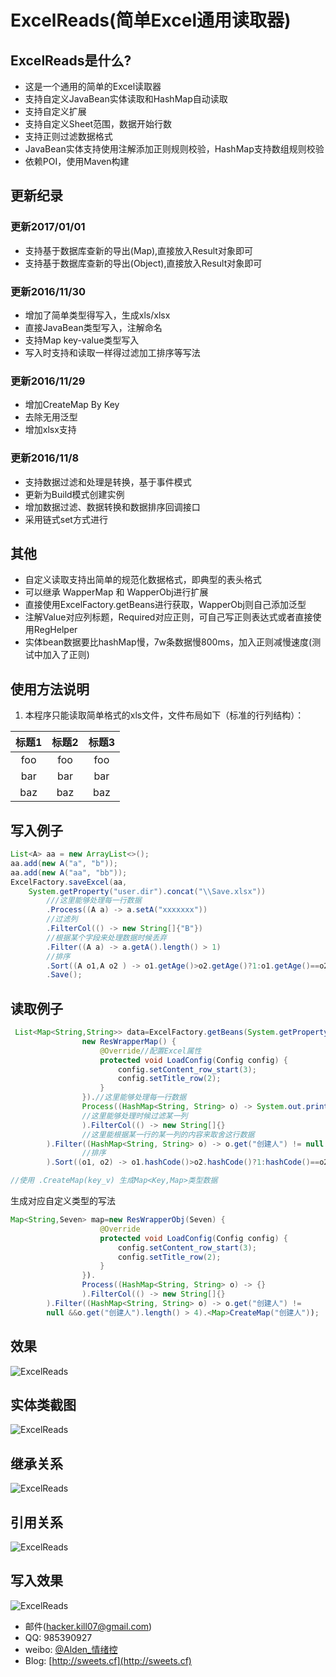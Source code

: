 # ExcelReads(简单Excel通用读取器)
## ExcelReads是什么?
* 这是一个通用的简单的Excel读取器
* 支持自定义JavaBean实体读取和HashMap自动读取
* 支持自定义扩展
* 支持自定义Sheet范围，数据开始行数
* 支持正则过滤数据格式
* JavaBean实体支持使用注解添加正则规则校验，HashMap支持数组规则校验
* 依赖POI，使用Maven构建

## 更新纪录

### 更新2017/01/01
* 支持基于数据库查新的导出(Map),直接放入Result对象即可
* 支持基于数据库查新的导出(Object),直接放入Result对象即可

### 更新2016/11/30
* 增加了简单类型得写入，生成xls/xlsx
* 直接JavaBean类型写入，注解命名
* 支持Map key-value类型写入
* 写入时支持和读取一样得过滤加工排序等写法

### 更新2016/11/29
* 增加CreateMap By Key
* 去除无用泛型
* 增加xlsx支持

### 更新2016/11/8
* 支持数据过滤和处理是转换，基于事件模式
* 更新为Build模式创建实例
* 增加数据过滤、数据转换和数据排序回调接口
* 采用链式set方式进行



## 其他
* 自定义读取支持出简单的规范化数据格式，即典型的表头格式
* 可以继承 WapperMap 和 WapperObj进行扩展
* 直接使用ExcelFactory.getBeans进行获取，WapperObj则自己添加泛型
* 注解Value对应列标题，Required对应正则，可自己写正则表达式或者直接使用RegHelper
* 实体bean数据要比hashMap慢，7w条数据慢800ms，加入正则减慢速度(测试中加入了正则)

## 使用方法说明
1. 本程序只能读取简单格式的xls文件，文件布局如下（标准的行列结构）：<br>

| 标题1 | 标题2 | 标题3 |
|:-----:|:-----:|:-----:|
|foo    | foo   | foo   |
|bar    | bar   | bar   |
|baz    | baz   | baz   |

## 写入例子
```java
List<A> aa = new ArrayList<>();
aa.add(new A("a", "b"));
aa.add(new A("aa", "bb"));
ExcelFactory.saveExcel(aa,
    System.getProperty("user.dir").concat("\\Save.xlsx"))
        ///这里能够处理每一行数据
        .Process((A a) -> a.setA("xxxxxxx"))
        //过滤列
        .FilterCol(() -> new String[]{"B"})
        //根据某个字段来处理数据时候丢弃
        .Filter((A a) -> a.getA().length() > 1)
        //排序
        .Sort((A o1,A o2 ) -> o1.getAge()>o2.getAge()?1:o1.getAge()==o2.getAge()?0:-1)
        .Save();
```
## 读取例子
```java
 List<Map<String,String>> data=ExcelFactory.getBeans(System.getProperty("user.dir").concat("\\测试.xls"),
                new ResWrapperMap() {
                    @Override//配置Excel属性
                    protected void LoadConfig(Config config) {
                        config.setContent_row_start(3);
                        config.setTitle_row(2);
                    }
                }).//这里能够处理每一行数据
                Process((HashMap<String, String> o) -> System.out.println(o + "\n")
                //这里能够处理时候过滤某一列
                ).FilterCol(() -> new String[]{}
                //这里能根据某一行的某一列的内容来取舍这行数据
        ).Filter((HashMap<String, String> o) -> o.get("创建人") != null && o.get("创建人").length() > 5
                //排序
        ).Sort((o1, o2) -> o1.hashCode()>o2.hashCode()?1:hashCode()==o2.hashCode()?0:-1).Create();

//使用 .CreateMap(key_v) 生成Map<Key,Map>类型数据

```
生成对应自定义类型的写法

```java
Map<String,Seven> map=new ResWrapperObj(Seven) {
                    @Override
                    protected void LoadConfig(Config config) {
                        config.setContent_row_start(3);
                        config.setTitle_row(2);
                    }
                }).
                Process((HashMap<String, String> o) -> {}
                ).FilterCol(() -> new String[]{}
        ).Filter((HashMap<String, String> o) -> o.get("创建人") != 
        null &&o.get("创建人").length() > 4).<Map>CreateMap("创建人"));
```
 ## 效果
![ExcelReads](效果.png)
## 实体类截图
![ExcelReads](实体类.png)
## 继承关系
![ExcelReads](关系.png)
## 引用关系
![ExcelReads](引用.png)
## 写入效果
![ExcelReads](write.png)

* 邮件(hacker.kill07@gmail.com)
* QQ: 985390927
* weibo: [@Alden_情绪控](http://weibo.com/Sweets07)
* Blog: [http://sweets.cf](http://sweets.cf)